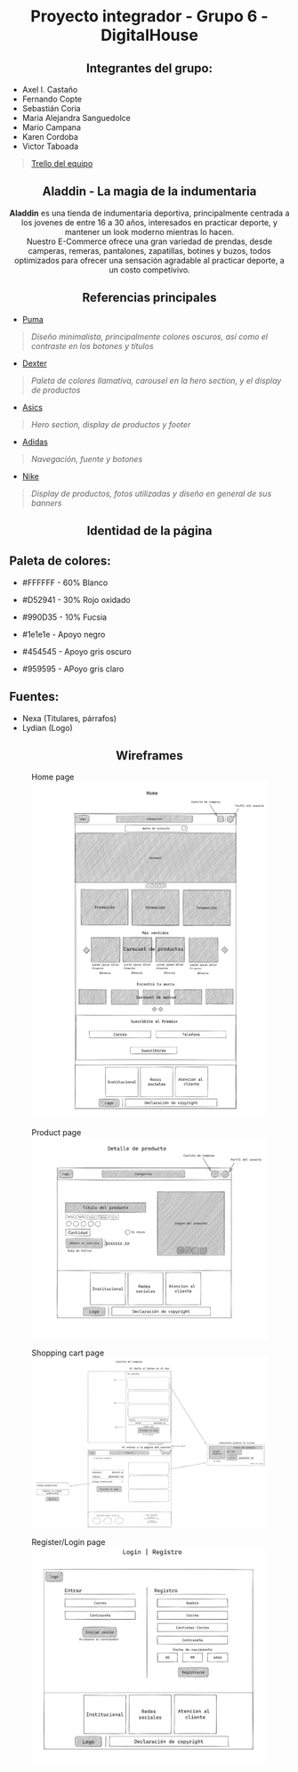 <h1 align="center">Proyecto integrador - Grupo 6 - DigitalHouse</h1>


<h2 align="center">Integrantes del grupo:</h2>

- Axel I. Castaño
- Fernando Copte
- Sebastián Coria
- Maria Alejandra Sanguedolce
- Mario Campana
- Karen Cordoba
- Victor Taboada

> [Trello del equipo](https://trello.com/b/qdp1YQM3)

<h2 align="center">Aladdin - La magia de la indumentaria</h2>

<p align="center">
	<b>Aladdin</b> es una tienda de indumentaria deportiva, principalmente centrada a los jovenes de entre 16 a 30 años, interesados en practicar deporte, y mantener un look moderno mientras lo hacen.
	</br>
	Nuestro E-Commerce ofrece una gran variedad de prendas, desde camperas, remeras, pantalones, zapatillas, botines y buzos, todos optimizados para ofrecer una sensación agradable al practicar deporte, a un costo competivivo.
</p>

<h2 align="center">Referencias principales</h2>

- [Puma](https://ar.puma.com/?utm_source=GGL&utm_medium=BS&gclid=EAIaIQobChMIqMSe2aT2gQMVqVRIAB3WJA4EEAAYASAAEgJqiPD_BwE)

> *Diseño minimalista, principalmente colores oscuros, así como el contraste en los botones y títulos*

- [Dexter](https://www.dexter.com.ar/)

> *Paleta de colores llamativa, carousel en la hero section, y el display de productos*

- [Asics](https://www.asics.com.ar/)

> *Hero section, display de productos y footer*

- [Adidas](https://www.adidas.com.ar/?cm_mmc=AdieSEM_Google-_-Trademark-adidas-General-B-Exact-_-Trademark-adidas-X-General-_-adidas-_--_-dv:eCom-_-cm_mmca1=AR-_-cm_mmc2=&-_-ds_kid=43700041731365975-_-&-_-ds_agid=58700004850253847&af_reengagement_window=30d&is_retargeting=true&pid=googleadwords_temp&c=Trademark-adidas-General-B-Exact&af_channel=Search&&&gclid=Cj0KCQjw7JOpBhCfARIsAL3bobeSuW8Wb1ker7-hWBlmI7ueYF2Fo5-wGQeGRV1rUSyMS_eYMJd86dcaAi5oEALw_wcB&gclsrc=aw.ds)

> *Navegación, fuente y botones*

- [Nike](https://www.nike.com.ar/?gclid=EAIaIQobChMIz_LY8KT2gQMVcxitBh1Z2QYAEAAYASAAEgLyM_D_BwE)

> *Display de productos, fotos utilizadas y diseño en general de sus banners*

<h2 align="center">Identidad de la página</h2>

## Paleta de colores:

- #FFFFFF - 60% Blanco
- #D52941 - 30% Rojo oxidado
- #990D35 - 10% Fucsia

- #1e1e1e - Apoyo negro
- #454545 - Apoyo gris oscuro
- #959595 - APoyo gris claro

## Fuentes:

- Nexa (Titulares, párrafos)
- Lydian (Logo)

<h2 align="center">Wireframes</h2>

<figure>
	<figcaptation>Home page</figcaptation>
	<img src="wireframes/Home.png" alt="Home page"/>
</figure>

<figure>
	<figcaptation>Product page</figcaptation>
	<img src="wireframes/Producto.png" alt="Product page"/>
</figure>

<figure>
	<figcaptation>Shopping cart page</figcaptation>
	<img src="wireframes/Carrito.png" alt="Shopping Cart page"/>
</figure>

<figure>
	<figcaptation>Register/Login page</figcaptation>
	<img src="wireframes/User.png" alt="Register/Login page"/>
</figure>
